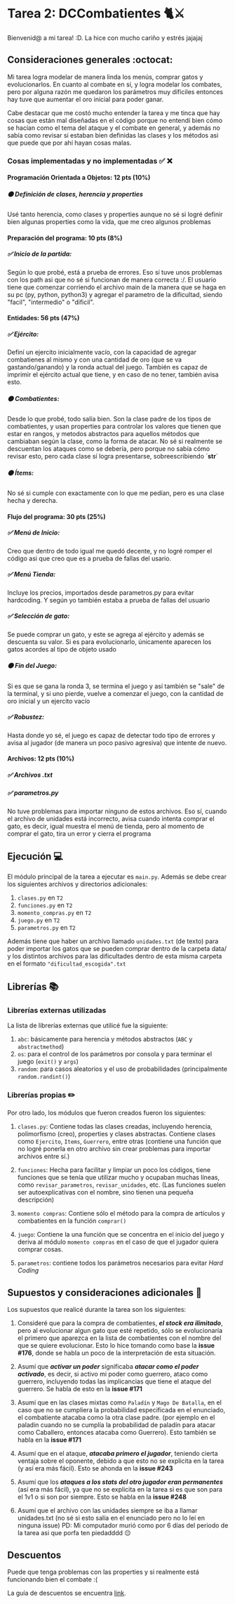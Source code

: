 # Tarea 2: DCCombatientes 🐈⚔️

Bienvenid@ a mi tarea! :D. La hice con mucho cariño y estrés jajajaj

## Consideraciones generales :octocat:
Mi tarea logra modelar de manera linda los menús, comprar gatos y evolucionarlos. En cuanto al combate en sí, y logra modelar los combates, pero por alguna razón me quedaron los parámetros muy dificiles entonces hay tuve que aumentar el oro inicial para poder ganar.

Cabe destacar que me costó mucho entender la tarea y me tinca que hay cosas que están mal diseñadas en el código porque no entendí bien cómo se hacían como el tema del ataque y el combate en general, y además no sabía como revisar si estaban bien definidas las clases y los métodos asi que puede que por ahí hayan cosas malas.

### Cosas implementadas y no implementadas :white_check_mark: :x:

#### Programación Orientada a Objetos: 12 pts (10%)
##### 🟠 Definición de clases, herencia y *properties*
Usé tanto herencia, como clases y properties aunque no sé si logré definir bien algunas properties como la vida, que me creo algunos problemas

#### Preparación del programa: 10 pts (8%)
##### ✅ Inicio de la partida:
Según lo que probé, está a prueba de errores. Eso sí tuve unos problemas con los path asi que no sé si funcionan de manera correcta :/. El usuario tiene que comenzar corriendo el archivo main de la manera que se haga en su pc (py, python, python3) y agregar el parametro de la dificultad, siendo "facil", "intermedio" o "dificil".

#### Entidades: 56 pts (47%)
##### ✅ Ejército:
Definí un ejercito inicialmente vacío, con la capacidad de agregar combatienes al mismo y con una cantidad de oro (que se va gastando/ganando) y la ronda actual del juego. También es capaz de imprimir el ejército actual que tiene, y en caso de no tener, también avisa esto.

##### 🟠 Combatientes:
Desde lo que probé, todo salía bien. Son la clase padre de los tipos de combatientes, y usan properties para controlar los valores que tienen que estar en rangos, y metodos abstractos para aquellos métodos que cambiaban según la clase, como la forma de atacar. No sé si realmente se descuentan los ataques como se debería, pero porque no sabía cómo revisar esto, pero cada clase sí logra presentarse, sobreescribiendo ´__str__´

##### 🟠 Ítems:
No sé si cumple con exactamente con lo que me pedían, pero es una clase hecha y derecha.

#### Flujo del programa: 30 pts (25%)
##### ✅ Menú de Inicio:
Creo que dentro de todo igual me quedó decente, y no logré romper el código asi que creo que es a prueba de fallas del usario.
##### ✅ Menú Tienda:
Incluye los precios, importados desde parametros.py para evitar hardcoding. Y según yo también estaba a prueba de fallas del usuario
##### ✅ Selección de gato:
Se puede comprar un gato, y este se agrega al ejército y además se descuenta su valor. Si es para evolucionarlo, únicamente aparecen los gatos acordes al tipo de objeto usado
##### 🟠 Fin del Juego:
Si es que se gana la ronda 3, se termina el juego y así también se "sale" de la terminal, y si uno pierde, vuelve a comenzar el juego, con la cantidad de oro inicial y un ejercito vacío
##### ✅ Robustez:
Hasta donde yo sé, el juego es capaz de detectar todo tipo de errores y avisa al jugador (de manera un poco pasivo agresiva) que intente de nuevo.

#### Archivos: 12 pts (10%)
##### ✅ Archivos .txt
##### ✅ parametros.py
No tuve problemas para importar ninguno de estos archivos. Eso sí, cuando el archivo de unidades está incorrecto, avisa cuando intenta comprar el gato, es decir, igual muestra el menú de tienda, pero al momento de comprar el gato, tira un error y cierra el programa


## Ejecución :computer:
El módulo principal de la tarea a ejecutar es  ```main.py```. Además se debe crear los siguientes archivos y directorios adicionales:
1. ```clases.py``` en ```T2```
2. ```funciones.py``` en ```T2```
3. ```momento_compras.py``` en ```T2```
4. ```juego.py``` en ```T2```
5. ```parametros.py``` en ```T2```

Además tiene que haber un archivo llamado ```unidades.txt``` (de texto) para poder importar los gatos que se pueden comprar dentro de la carpeta data/ y los distintos archivos para las dificultades dentro de esta misma carpeta en el formato ```"dificultad_escogida".txt```


## Librerías :books:
### Librerías externas utilizadas
La lista de librerías externas que utilicé fue la siguiente:

1. ```abc```: básicamente para herencia y métodos abstractos (```ABC``` y ```abstractmethod```)
2. ```os```: para el control de los parámetros por consola y para terminar el juego (```exit()``` y ```args```)
3. ```random```: para casos aleatorios y el uso de probabilidades (principalmente ```random.randint()```)

### Librerías propias :pencil2:
Por otro lado, los módulos que fueron creados fueron los siguientes:

1. ```clases.py```: Contiene todas las clases creadas, incluyendo herencia, polimorfismo (creo), properties y clases abstractas. Contiene clases como  ```Ejercito```, ```Items```, ```Guerrero```, entre otras (contiene una función que no logré ponerla en otro archivo sin crear problemas para importar archivos entre sí.)

2. ```funciones```: Hecha para facilitar y limpiar un poco los códigos, tiene funciones que se tenía que utilizar mucho y ocupaban muchas líneas, como ```revisar_parametros```, ```revisar_unidades```, etc. (Las funciones suelen ser autoexplicativas con el nombre, sino tienen una pequeña descripción)

3. ```momento compras```: Contiene sólo el método para la compra de artículos y combatientes en la función ```comprar()```

4. ```juego```: Contiene la una función que se concentra en el inicio del juego y deriva al módulo ```momento compras``` en el caso de que el jugador quiera comprar cosas.

5. ```parametros```: contiene todos los parámetros necesarios para evitar _Hard Coding_

## Supuestos y consideraciones adicionales :thinking:
Los supuestos que realicé durante la tarea son los siguientes:

1. Consideré que para la compra de combatientes, **_el stock era ilimitado_**, pero al evolucionar algun gato que esté repetido, sólo se evolucionaría el primero que aparezca en la lista de combatientes con el nombre del que se quiere evolucionar. Esto lo hice tomando como base la **issue #176**, donde se habla un poco de la interpretación de esta situación.

2. Asumí que **_activar un poder_** significaba **_atacar como el poder activado_**, es decir, si activo mi poder como guerrero, ataco como guerrero, incluyendo todas las implicancias que tiene el ataque del guerrero. Se habla de esto en la **issue #171**

3. Asumí que en las clases mixtas como ```Paladín``` y ```Mago De Batalla```, en el caso que no se cumpliera la probabilidad especificada en el enunciado, el combatiente atacaba como la otra clase padre. (por ejemplo en el paladin cuando no se cumplía la probabilidad de paladín para atacar como Caballero, entonces atacaba como Guerrero). Esto también se habla en la **issue #171**

4. Asumí que en el ataque, **_atacaba primero el jugador_**, teniendo cierta ventaja sobre el oponente, debido a que esto no se explicita en la tarea (y así era más fácil). Esto se ahonda en la **issue #243** 

5. Asumí que los **_ataques a los stats del otro jugador eran permanentes_** (así era más fácil), ya que no se explicita en la tarea si es que son para el 1v1 o si son por siempre. Esto se habla en la **issue #248**

6. Asumí que el archivo con las unidades siempre se iba a llamar unidades.txt (no sé si esto salía en el enunciado pero no lo leí en ninguna issue)
PD: Mi computador murió como por 6 días del periodo de la tarea asi que porfa ten piedadddd :pensive:


## Descuentos
Puede que tenga problemas con las properties y si realmente está funcionando bien el combate :(

La guía de descuentos se encuentra [link](https://github.com/IIC2233/Syllabus/blob/main/Tareas/Bases%20Generales%20de%20Tareas%20-%20IIC2233.pdf).